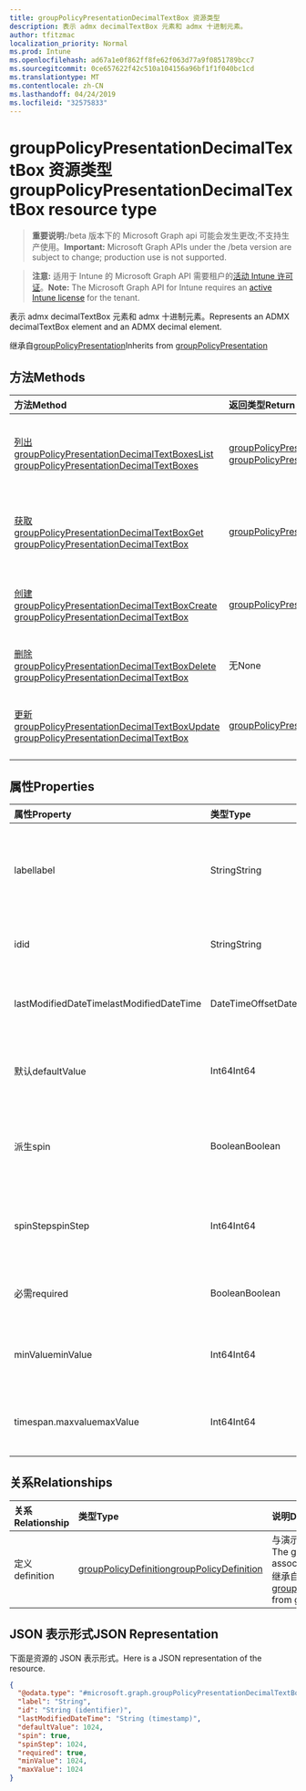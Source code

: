 ```yaml
---
title: groupPolicyPresentationDecimalTextBox 资源类型
description: 表示 admx decimalTextBox 元素和 admx 十进制元素。
author: tfitzmac
localization_priority: Normal
ms.prod: Intune
ms.openlocfilehash: ad67a1e0f862ff8fe62f063d77a9f0851789bcc7
ms.sourcegitcommit: 0ce657622f42c510a104156a96bf1f1f040bc1cd
ms.translationtype: MT
ms.contentlocale: zh-CN
ms.lasthandoff: 04/24/2019
ms.locfileid: "32575833"
---
```

# <a name="grouppolicypresentationdecimaltextbox-resource-type"></a><span data-ttu-id="e5b46-103">groupPolicyPresentationDecimalTextBox 资源类型</span><span class="sxs-lookup"><span data-stu-id="e5b46-103">groupPolicyPresentationDecimalTextBox resource type</span></span>

> <span data-ttu-id="e5b46-104">**重要说明:**/beta 版本下的 Microsoft Graph api 可能会发生更改;不支持生产使用。</span><span class="sxs-lookup"><span data-stu-id="e5b46-104">**Important:** Microsoft Graph APIs under the /beta version are subject to change; production use is not supported.</span></span>

> <span data-ttu-id="e5b46-105">**注意:** 适用于 Intune 的 Microsoft Graph API 需要租户的[活动 Intune 许可证](https://go.microsoft.com/fwlink/?linkid=839381)。</span><span class="sxs-lookup"><span data-stu-id="e5b46-105">**Note:** The Microsoft Graph API for Intune requires an [active Intune license](https://go.microsoft.com/fwlink/?linkid=839381) for the tenant.</span></span>

<span data-ttu-id="e5b46-106">表示 admx decimalTextBox 元素和 admx 十进制元素。</span><span class="sxs-lookup"><span data-stu-id="e5b46-106">Represents an ADMX decimalTextBox element and an ADMX decimal element.</span></span>


<span data-ttu-id="e5b46-107">继承自[groupPolicyPresentation](../resources/intune-grouppolicy-grouppolicypresentation.md)</span><span class="sxs-lookup"><span data-stu-id="e5b46-107">Inherits from [groupPolicyPresentation](../resources/intune-grouppolicy-grouppolicypresentation.md)</span></span>

## <a name="methods"></a><span data-ttu-id="e5b46-108">方法</span><span class="sxs-lookup"><span data-stu-id="e5b46-108">Methods</span></span>
|<span data-ttu-id="e5b46-109">方法</span><span class="sxs-lookup"><span data-stu-id="e5b46-109">Method</span></span>|<span data-ttu-id="e5b46-110">返回类型</span><span class="sxs-lookup"><span data-stu-id="e5b46-110">Return Type</span></span>|<span data-ttu-id="e5b46-111">说明</span><span class="sxs-lookup"><span data-stu-id="e5b46-111">Description</span></span>|
|:---|:---|:---|
|[<span data-ttu-id="e5b46-112">列出 groupPolicyPresentationDecimalTextBoxes</span><span class="sxs-lookup"><span data-stu-id="e5b46-112">List groupPolicyPresentationDecimalTextBoxes</span></span>](../api/intune-grouppolicy-grouppolicypresentationdecimaltextbox-list.md)|<span data-ttu-id="e5b46-113">[groupPolicyPresentationDecimalTextBox](../resources/intune-grouppolicy-grouppolicypresentationdecimaltextbox.md)集合</span><span class="sxs-lookup"><span data-stu-id="e5b46-113">[groupPolicyPresentationDecimalTextBox](../resources/intune-grouppolicy-grouppolicypresentationdecimaltextbox.md) collection</span></span>|<span data-ttu-id="e5b46-114">列出[groupPolicyPresentationDecimalTextBox](../resources/intune-grouppolicy-grouppolicypresentationdecimaltextbox.md)对象的属性和关系。</span><span class="sxs-lookup"><span data-stu-id="e5b46-114">List properties and relationships of the [groupPolicyPresentationDecimalTextBox](../resources/intune-grouppolicy-grouppolicypresentationdecimaltextbox.md) objects.</span></span>|
|[<span data-ttu-id="e5b46-115">获取 groupPolicyPresentationDecimalTextBox</span><span class="sxs-lookup"><span data-stu-id="e5b46-115">Get groupPolicyPresentationDecimalTextBox</span></span>](../api/intune-grouppolicy-grouppolicypresentationdecimaltextbox-get.md)|[<span data-ttu-id="e5b46-116">groupPolicyPresentationDecimalTextBox</span><span class="sxs-lookup"><span data-stu-id="e5b46-116">groupPolicyPresentationDecimalTextBox</span></span>](../resources/intune-grouppolicy-grouppolicypresentationdecimaltextbox.md)|<span data-ttu-id="e5b46-117">读取[groupPolicyPresentationDecimalTextBox](../resources/intune-grouppolicy-grouppolicypresentationdecimaltextbox.md)对象的属性和关系。</span><span class="sxs-lookup"><span data-stu-id="e5b46-117">Read properties and relationships of the [groupPolicyPresentationDecimalTextBox](../resources/intune-grouppolicy-grouppolicypresentationdecimaltextbox.md) object.</span></span>|
|[<span data-ttu-id="e5b46-118">创建 groupPolicyPresentationDecimalTextBox</span><span class="sxs-lookup"><span data-stu-id="e5b46-118">Create groupPolicyPresentationDecimalTextBox</span></span>](../api/intune-grouppolicy-grouppolicypresentationdecimaltextbox-create.md)|[<span data-ttu-id="e5b46-119">groupPolicyPresentationDecimalTextBox</span><span class="sxs-lookup"><span data-stu-id="e5b46-119">groupPolicyPresentationDecimalTextBox</span></span>](../resources/intune-grouppolicy-grouppolicypresentationdecimaltextbox.md)|<span data-ttu-id="e5b46-120">创建新的[groupPolicyPresentationDecimalTextBox](../resources/intune-grouppolicy-grouppolicypresentationdecimaltextbox.md)对象。</span><span class="sxs-lookup"><span data-stu-id="e5b46-120">Create a new [groupPolicyPresentationDecimalTextBox](../resources/intune-grouppolicy-grouppolicypresentationdecimaltextbox.md) object.</span></span>|
|[<span data-ttu-id="e5b46-121">删除 groupPolicyPresentationDecimalTextBox</span><span class="sxs-lookup"><span data-stu-id="e5b46-121">Delete groupPolicyPresentationDecimalTextBox</span></span>](../api/intune-grouppolicy-grouppolicypresentationdecimaltextbox-delete.md)|<span data-ttu-id="e5b46-122">无</span><span class="sxs-lookup"><span data-stu-id="e5b46-122">None</span></span>|<span data-ttu-id="e5b46-123">删除[groupPolicyPresentationDecimalTextBox](../resources/intune-grouppolicy-grouppolicypresentationdecimaltextbox.md)。</span><span class="sxs-lookup"><span data-stu-id="e5b46-123">Deletes a [groupPolicyPresentationDecimalTextBox](../resources/intune-grouppolicy-grouppolicypresentationdecimaltextbox.md).</span></span>|
|[<span data-ttu-id="e5b46-124">更新 groupPolicyPresentationDecimalTextBox</span><span class="sxs-lookup"><span data-stu-id="e5b46-124">Update groupPolicyPresentationDecimalTextBox</span></span>](../api/intune-grouppolicy-grouppolicypresentationdecimaltextbox-update.md)|[<span data-ttu-id="e5b46-125">groupPolicyPresentationDecimalTextBox</span><span class="sxs-lookup"><span data-stu-id="e5b46-125">groupPolicyPresentationDecimalTextBox</span></span>](../resources/intune-grouppolicy-grouppolicypresentationdecimaltextbox.md)|<span data-ttu-id="e5b46-126">更新[groupPolicyPresentationDecimalTextBox](../resources/intune-grouppolicy-grouppolicypresentationdecimaltextbox.md)对象的属性。</span><span class="sxs-lookup"><span data-stu-id="e5b46-126">Update the properties of a [groupPolicyPresentationDecimalTextBox](../resources/intune-grouppolicy-grouppolicypresentationdecimaltextbox.md) object.</span></span>|

## <a name="properties"></a><span data-ttu-id="e5b46-127">属性</span><span class="sxs-lookup"><span data-stu-id="e5b46-127">Properties</span></span>
|<span data-ttu-id="e5b46-128">属性</span><span class="sxs-lookup"><span data-stu-id="e5b46-128">Property</span></span>|<span data-ttu-id="e5b46-129">类型</span><span class="sxs-lookup"><span data-stu-id="e5b46-129">Type</span></span>|<span data-ttu-id="e5b46-130">说明</span><span class="sxs-lookup"><span data-stu-id="e5b46-130">Description</span></span>|
|:---|:---|:---|
|<span data-ttu-id="e5b46-131">label</span><span class="sxs-lookup"><span data-stu-id="e5b46-131">label</span></span>|<span data-ttu-id="e5b46-132">String</span><span class="sxs-lookup"><span data-stu-id="e5b46-132">String</span></span>|<span data-ttu-id="e5b46-133">任何演示文稿实体的本地化文本标签。</span><span class="sxs-lookup"><span data-stu-id="e5b46-133">Localized text label for any presentation entity.</span></span> <span data-ttu-id="e5b46-134">默认值为空白。</span><span class="sxs-lookup"><span data-stu-id="e5b46-134">The default value is empty.</span></span> <span data-ttu-id="e5b46-135">继承自[groupPolicyPresentation](../resources/intune-grouppolicy-grouppolicypresentation.md)</span><span class="sxs-lookup"><span data-stu-id="e5b46-135">Inherited from [groupPolicyPresentation](../resources/intune-grouppolicy-grouppolicypresentation.md)</span></span>|
|<span data-ttu-id="e5b46-136">id</span><span class="sxs-lookup"><span data-stu-id="e5b46-136">id</span></span>|<span data-ttu-id="e5b46-137">String</span><span class="sxs-lookup"><span data-stu-id="e5b46-137">String</span></span>|<span data-ttu-id="e5b46-138">实体的键。</span><span class="sxs-lookup"><span data-stu-id="e5b46-138">Key of the entity.</span></span> <span data-ttu-id="e5b46-139">继承自[groupPolicyPresentation](../resources/intune-grouppolicy-grouppolicypresentation.md)</span><span class="sxs-lookup"><span data-stu-id="e5b46-139">Inherited from [groupPolicyPresentation](../resources/intune-grouppolicy-grouppolicypresentation.md)</span></span>|
|<span data-ttu-id="e5b46-140">lastModifiedDateTime</span><span class="sxs-lookup"><span data-stu-id="e5b46-140">lastModifiedDateTime</span></span>|<span data-ttu-id="e5b46-141">DateTimeOffset</span><span class="sxs-lookup"><span data-stu-id="e5b46-141">DateTimeOffset</span></span>|<span data-ttu-id="e5b46-142">上次修改实体的日期和时间。</span><span class="sxs-lookup"><span data-stu-id="e5b46-142">The date and time the entity was last modified.</span></span> <span data-ttu-id="e5b46-143">继承自[groupPolicyPresentation](../resources/intune-grouppolicy-grouppolicypresentation.md)</span><span class="sxs-lookup"><span data-stu-id="e5b46-143">Inherited from [groupPolicyPresentation](../resources/intune-grouppolicy-grouppolicypresentation.md)</span></span>|
|<span data-ttu-id="e5b46-144">默认</span><span class="sxs-lookup"><span data-stu-id="e5b46-144">defaultValue</span></span>|<span data-ttu-id="e5b46-145">Int64</span><span class="sxs-lookup"><span data-stu-id="e5b46-145">Int64</span></span>|<span data-ttu-id="e5b46-146">一个无符号整数, 指定十进制文本框的初始值。</span><span class="sxs-lookup"><span data-stu-id="e5b46-146">An unsigned integer that specifies the initial value for the decimal text box.</span></span> <span data-ttu-id="e5b46-147">默认值为 1。</span><span class="sxs-lookup"><span data-stu-id="e5b46-147">The default value is 1.</span></span>|
|<span data-ttu-id="e5b46-148">派生</span><span class="sxs-lookup"><span data-stu-id="e5b46-148">spin</span></span>|<span data-ttu-id="e5b46-149">Boolean</span><span class="sxs-lookup"><span data-stu-id="e5b46-149">Boolean</span></span>|<span data-ttu-id="e5b46-150">如果为 true, 则创建数值调节钮控件;否则, 请为数字输入创建文本框。</span><span class="sxs-lookup"><span data-stu-id="e5b46-150">If true, create a spin control; otherwise, create a text box for numeric entry.</span></span> <span data-ttu-id="e5b46-151">默认值为 true。</span><span class="sxs-lookup"><span data-stu-id="e5b46-151">The default value is true.</span></span>|
|<span data-ttu-id="e5b46-152">spinStep</span><span class="sxs-lookup"><span data-stu-id="e5b46-152">spinStep</span></span>|<span data-ttu-id="e5b46-153">Int64</span><span class="sxs-lookup"><span data-stu-id="e5b46-153">Int64</span></span>|<span data-ttu-id="e5b46-154">一个无符号整数, 指定数值调节钮控件的变化增量。</span><span class="sxs-lookup"><span data-stu-id="e5b46-154">An unsigned integer that specifies the increment of change for the spin control.</span></span> <span data-ttu-id="e5b46-155">默认值为 1。</span><span class="sxs-lookup"><span data-stu-id="e5b46-155">The default value is 1.</span></span>|
|<span data-ttu-id="e5b46-156">必需</span><span class="sxs-lookup"><span data-stu-id="e5b46-156">required</span></span>|<span data-ttu-id="e5b46-157">Boolean</span><span class="sxs-lookup"><span data-stu-id="e5b46-157">Boolean</span></span>|<span data-ttu-id="e5b46-158">要求在 "参数" 框中输入值。</span><span class="sxs-lookup"><span data-stu-id="e5b46-158">Requirement to enter a value in the parameter box.</span></span> <span data-ttu-id="e5b46-159">默认值为 false。</span><span class="sxs-lookup"><span data-stu-id="e5b46-159">The default value is false.</span></span>|
|<span data-ttu-id="e5b46-160">minValue</span><span class="sxs-lookup"><span data-stu-id="e5b46-160">minValue</span></span>|<span data-ttu-id="e5b46-161">Int64</span><span class="sxs-lookup"><span data-stu-id="e5b46-161">Int64</span></span>|<span data-ttu-id="e5b46-162">一个无符号整数, 指定允许的最小值。</span><span class="sxs-lookup"><span data-stu-id="e5b46-162">An unsigned integer that specifies the minimum allowed value.</span></span> <span data-ttu-id="e5b46-163">默认值为 0。</span><span class="sxs-lookup"><span data-stu-id="e5b46-163">The default value is 0.</span></span>|
|<span data-ttu-id="e5b46-164">timespan.maxvalue</span><span class="sxs-lookup"><span data-stu-id="e5b46-164">maxValue</span></span>|<span data-ttu-id="e5b46-165">Int64</span><span class="sxs-lookup"><span data-stu-id="e5b46-165">Int64</span></span>|<span data-ttu-id="e5b46-166">一个无符号整数, 指定允许的最大值。</span><span class="sxs-lookup"><span data-stu-id="e5b46-166">An unsigned integer that specifies the maximum allowed value.</span></span> <span data-ttu-id="e5b46-167">默认值为9999。</span><span class="sxs-lookup"><span data-stu-id="e5b46-167">The default value is 9999.</span></span>|

## <a name="relationships"></a><span data-ttu-id="e5b46-168">关系</span><span class="sxs-lookup"><span data-stu-id="e5b46-168">Relationships</span></span>
|<span data-ttu-id="e5b46-169">关系</span><span class="sxs-lookup"><span data-stu-id="e5b46-169">Relationship</span></span>|<span data-ttu-id="e5b46-170">类型</span><span class="sxs-lookup"><span data-stu-id="e5b46-170">Type</span></span>|<span data-ttu-id="e5b46-171">说明</span><span class="sxs-lookup"><span data-stu-id="e5b46-171">Description</span></span>|
|:---|:---|:---|
|<span data-ttu-id="e5b46-172">定义</span><span class="sxs-lookup"><span data-stu-id="e5b46-172">definition</span></span>|[<span data-ttu-id="e5b46-173">groupPolicyDefinition</span><span class="sxs-lookup"><span data-stu-id="e5b46-173">groupPolicyDefinition</span></span>](../resources/intune-grouppolicy-grouppolicydefinition.md)|<span data-ttu-id="e5b46-174">与演示文稿相关联的组策略定义。</span><span class="sxs-lookup"><span data-stu-id="e5b46-174">The group policy definition associated with the presentation.</span></span> <span data-ttu-id="e5b46-175">继承自[groupPolicyPresentation](../resources/intune-grouppolicy-grouppolicypresentation.md)</span><span class="sxs-lookup"><span data-stu-id="e5b46-175">Inherited from [groupPolicyPresentation](../resources/intune-grouppolicy-grouppolicypresentation.md)</span></span>|

## <a name="json-representation"></a><span data-ttu-id="e5b46-176">JSON 表示形式</span><span class="sxs-lookup"><span data-stu-id="e5b46-176">JSON Representation</span></span>
<span data-ttu-id="e5b46-177">下面是资源的 JSON 表示形式。</span><span class="sxs-lookup"><span data-stu-id="e5b46-177">Here is a JSON representation of the resource.</span></span>
<!-- {
  "blockType": "resource",
  "keyProperty": "id",
  "@odata.type": "microsoft.graph.groupPolicyPresentationDecimalTextBox"
}
-->
``` json
{
  "@odata.type": "#microsoft.graph.groupPolicyPresentationDecimalTextBox",
  "label": "String",
  "id": "String (identifier)",
  "lastModifiedDateTime": "String (timestamp)",
  "defaultValue": 1024,
  "spin": true,
  "spinStep": 1024,
  "required": true,
  "minValue": 1024,
  "maxValue": 1024
}
```






